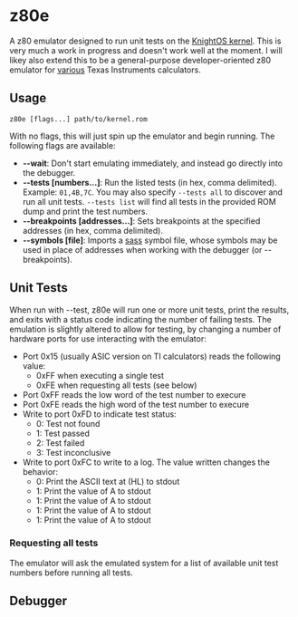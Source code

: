 # z80e

A z80 emulator designed to run unit tests on the [KnightOS kernel](https://github.com/KnightSoft/kernel).
This is very much a work in progress and doesn't work well at the moment. I will likey also extend this to
be a general-purpose developer-oriented z80 emulator for
[various](https://github.com/KnightSoft/KnightOS#supported-devices) Texas Instruments calculators.

## Usage

    z80e [flags...] path/to/kernel.rom

With no flags, this will just spin up the emulator and begin running. The following flags are available:

* **--wait**: Don't start emulating immediately, and instead go directly into the debugger.
* **--tests [numbers...]**: Run the listed tests (in hex, comma delimited). Example: `01,4B,7C`. You may
  also specify `--tests all` to discover and run all unit tests. `--tests list` will find all tests in the
  provided ROM dump and print the test numbers.
* **--breakpoints [addresses...]**: Sets breakpoints at the specified addresses (in hex, comma delimited).
* **--symbols [file]**: Imports a [sass](https://github.com/KnightSoft/sass) symbol file, whose symbols
  may be used in place of addresses when working with the debugger (or --breakpoints).

## Unit Tests

When run with --test, z80e will run one or more unit tests, print the results, and exits with a status code
indicating the number of failing tests. The emulation is slightly altered to allow for testing, by changing
a number of hardware ports for use interacting with the emulator:

* Port 0x15 (usually ASIC version on TI calculators) reads the following value:
  * 0xFF when executing a single test
  * 0xFE when requesting all tests (see below)
* Port 0xFF reads the low word of the test number to execure
* Port 0xFE reads the high word of the test number to execure
* Write to port 0xFD to indicate test status:
  * 0: Test not found
  * 1: Test passed
  * 2: Test failed
  * 3: Test inconclusive
* Write to port 0xFC to write to a log. The value written changes the behavior:
  * 0: Print the ASCII text at (HL) to stdout
  * 1: Print the value of A to stdout
  * 1: Print the value of A to stdout
  * 1: Print the value of A to stdout
  * 1: Print the value of A to stdout

### Requesting all tests

The emulator will ask the emulated system for a list of available unit test numbers before running all
tests.

## Debugger
